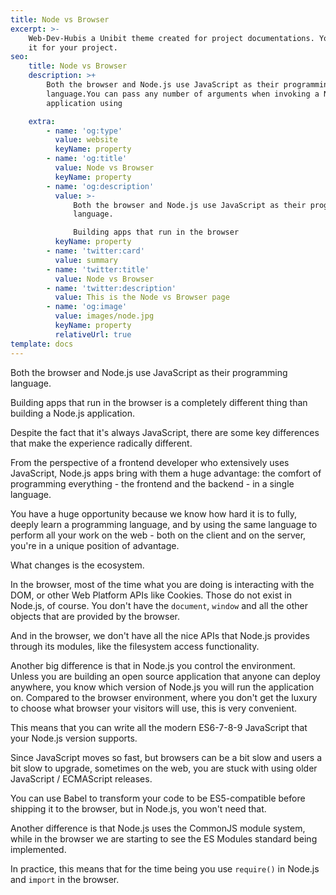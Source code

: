 ```yaml
---
title: Node vs Browser
excerpt: >-
    Web-Dev-Hubis a Unibit theme created for project documentations. You can use
    it for your project.
seo:
    title: Node vs Browser
    description: >+
        Both the browser and Node.js use JavaScript as their programming
        language.You can pass any number of arguments when invoking a Node.js
        application using

    extra:
        - name: 'og:type'
          value: website
          keyName: property
        - name: 'og:title'
          value: Node vs Browser
          keyName: property
        - name: 'og:description'
          value: >-
              Both the browser and Node.js use JavaScript as their programming
              language.

              Building apps that run in the browser
          keyName: property
        - name: 'twitter:card'
          value: summary
        - name: 'twitter:title'
          value: Node vs Browser
        - name: 'twitter:description'
          value: This is the Node vs Browser page
        - name: 'og:image'
          value: images/node.jpg
          keyName: property
          relativeUrl: true
template: docs
---
```


Both the browser and Node.js use JavaScript as their programming language.

Building apps that run in the browser is a completely different thing than building a Node.js application.

Despite the fact that it's always JavaScript, there are some key differences that make the experience radically different.

From the perspective of a frontend developer who extensively uses JavaScript, Node.js apps bring with them a huge advantage: the comfort of programming everything - the frontend and the backend - in a single language.

You have a huge opportunity because we know how hard it is to fully, deeply learn a programming language, and by using the same language to perform all your work on the web - both on the client and on the server, you're in a unique position of advantage.

What changes is the ecosystem.

In the browser, most of the time what you are doing is interacting with the DOM, or other Web Platform APIs like Cookies. Those do not exist in Node.js, of course. You don't have the `document`, `window` and all the other objects that are provided by the browser.

And in the browser, we don't have all the nice APIs that Node.js provides through its modules, like the filesystem access functionality.

Another big difference is that in Node.js you control the environment. Unless you are building an open source application that anyone can deploy anywhere, you know which version of Node.js you will run the application on. Compared to the browser environment, where you don't get the luxury to choose what browser your visitors will use, this is very convenient.

This means that you can write all the modern ES6-7-8-9 JavaScript that your Node.js version supports.

Since JavaScript moves so fast, but browsers can be a bit slow and users a bit slow to upgrade, sometimes on the web, you are stuck with using older JavaScript / ECMAScript releases.

You can use Babel to transform your code to be ES5-compatible before shipping it to the browser, but in Node.js, you won't need that.

Another difference is that Node.js uses the CommonJS module system, while in the browser we are starting to see the ES Modules standard being implemented.

In practice, this means that for the time being you use `require()` in Node.js and `import` in the browser.
